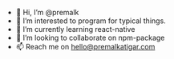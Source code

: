 - 👋 Hi, I’m @premalk
- 👀 I’m interested to program for typical things.
- 🌱 I’m currently learning react-native
- 💞️ I’m looking to collaborate on npm-package
- 📫 Reach me on hello@premalkatigar.com

<!---
premalk/premalk is a ✨ special ✨ repository because its `README.md` (this file) appears on your GitHub profile.
You can click the Preview link to take a look at your changes.
--->

